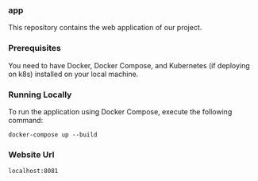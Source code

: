 ### app
This repository contains the web application of our project.

### Prerequisites

You need to have Docker, Docker Compose, and Kubernetes (if deploying on k8s) installed on your local machine.

### Running Locally

To run the application using Docker Compose, execute the following command:
```
docker-compose up --build
```

### Website Url
```
localhost:8081
```
